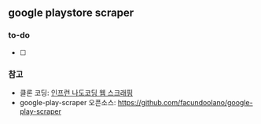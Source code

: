 ## google playstore scraper

### to-do
-[ ]

### 참고
- 클론 코딩: [인프런 나도코딩 웹 스크래핑](https://www.inflearn.com/course/파이썬-웹-스크래핑/dashboard)
- google-play-scraper 오픈소스: https://github.com/facundoolano/google-play-scraper
